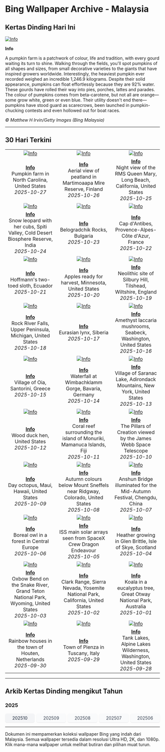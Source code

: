 # Bing Wallpaper Archive - Malaysia

## Kertas Dinding Hari Ini

[![Info](https://www.bing.com/th?id=OHR.PumpkinFarm_ROW0518823159_UHD.jpg&pid=hp&w=2560)](https://bing.codexun.com/my/detail/20251027)

**Info**

A pumpkin farm is a patchwork of colour, life and tradition, with every gourd waiting its turn to shine. Walking through the fields, you'll spot pumpkins of all shapes and sizes, from small decorative varieties to the giants that have inspired growers worldwide. Interestingly, the heaviest pumpkin ever recorded weighed an incredible 1,246.9 kilograms. Despite their solid appearance, pumpkins can float effortlessly because they are 92% water. These gourds have rolled their way into pies, porches, lattes and parades. The colour of pumpkins comes from beta-carotene, but not all are orange—some grow white, green or even blue. Their utility doesn't end there—pumpkins have stood guard as scarecrows, been launched in pumpkin-chucking contests and even hollowed out for boat races.

*© Matthew H Irvin/Getty Images (Bing Malaysia)*

---

## 30 Hari Terkini

| | | |
|:---:|:---:|:---:|
| [![Info](https://www.bing.com/th?id=OHR.PumpkinFarm_ROW0518823159_UHD.jpg&pid=hp&w=2560)](https://bing.codexun.com/my/detail/20251027) | [![Info](https://www.bing.com/th?id=OHR.MartimoaapaFinland_ROW0416444680_UHD.jpg&pid=hp&w=2560)](https://bing.codexun.com/my/detail/20251026) | [![Info](https://www.bing.com/th?id=OHR.QueenMary_ROW0248943301_UHD.jpg&pid=hp&w=2560)](https://bing.codexun.com/my/detail/20251025) | 
| **[Info](https://bing.codexun.com/my/detail/20251027)**<br>Pumpkin farm in North Carolina, United States<br>*2025-10-27* | **[Info](https://bing.codexun.com/my/detail/20251026)**<br>Aerial view of peatland in Martimoaapa Mire Reserve, Finland<br>*2025-10-26* | **[Info](https://bing.codexun.com/my/detail/20251025)**<br>Night view of the RMS Queen Mary, Long Beach, California, United States<br>*2025-10-25* | 
| [![Info](https://www.bing.com/th?id=OHR.SnowLeopard_ROW0153710664_UHD.jpg&pid=hp&w=2560)](https://bing.codexun.com/my/detail/20251024) | [![Info](https://www.bing.com/th?id=OHR.BulgariaRocks_ROW0047570938_UHD.jpg&pid=hp&w=2560)](https://bing.codexun.com/my/detail/20251023) | [![Info](https://www.bing.com/th?id=OHR.CapAntibes_ROW9927091167_UHD.jpg&pid=hp&w=2560)](https://bing.codexun.com/my/detail/20251022) | 
| **[Info](https://bing.codexun.com/my/detail/20251024)**<br>Snow leopard with her cubs, Spiti Valley, Cold Desert Biosphere Reserve, India<br>*2025-10-24* | **[Info](https://bing.codexun.com/my/detail/20251023)**<br>Belogradchik Rocks, Bulgaria<br>*2025-10-23* | **[Info](https://bing.codexun.com/my/detail/20251022)**<br>Cap d'Antibes, Provence-Alpes-Côte d'Azur, France<br>*2025-10-22* | 
| [![Info](https://www.bing.com/th?id=OHR.HoffmansSloth_ROW9786631767_UHD.jpg&pid=hp&w=2560)](https://bing.codexun.com/my/detail/20251021) | [![Info](https://www.bing.com/th?id=OHR.AppleHarvest_ROW9692877404_UHD.jpg&pid=hp&w=2560)](https://bing.codexun.com/my/detail/20251020) | [![Info](https://www.bing.com/th?id=OHR.SilburyHill_ROW9508999634_UHD.jpg&pid=hp&w=2560)](https://bing.codexun.com/my/detail/20251019) | 
| **[Info](https://bing.codexun.com/my/detail/20251021)**<br>Hoffmann's two-toed sloth, Ecuador<br>*2025-10-21* | **[Info](https://bing.codexun.com/my/detail/20251020)**<br>Apples ready for harvest, Minnesota, United States<br>*2025-10-20* | **[Info](https://bing.codexun.com/my/detail/20251019)**<br>Neolithic site of Silbury Hill, Tilshead, Wiltshire, England<br>*2025-10-19* | 
| [![Info](https://www.bing.com/th?id=OHR.RockRiverFalls_ROW9398171921_UHD.jpg&pid=hp&w=2560)](https://bing.codexun.com/my/detail/20251018) | [![Info](https://www.bing.com/th?id=OHR.SiberianLynx_ROW0430935564_UHD.jpg&pid=hp&w=2560)](https://bing.codexun.com/my/detail/20251017) | [![Info](https://www.bing.com/th?id=OHR.AmethystLaccaria_ROW0300500776_UHD.jpg&pid=hp&w=2560)](https://bing.codexun.com/my/detail/20251016) | 
| **[Info](https://bing.codexun.com/my/detail/20251018)**<br>Rock River Falls, Upper Peninsula, Michigan, United States<br>*2025-10-18* | **[Info](https://bing.codexun.com/my/detail/20251017)**<br>Eurasian lynx, Siberia<br>*2025-10-17* | **[Info](https://bing.codexun.com/my/detail/20251016)**<br>Amethyst laccaria mushrooms, Seabeck, Washington, United States<br>*2025-10-16* | 
| [![Info](https://www.bing.com/th?id=OHR.OiaSantorini_ROW0156825358_UHD.jpg&pid=hp&w=2560)](https://bing.codexun.com/my/detail/20251015) | [![Info](https://www.bing.com/th?id=OHR.HinterseeWaterfall_ROW0045640204_UHD.jpg&pid=hp&w=2560)](https://bing.codexun.com/my/detail/20251014) | [![Info](https://www.bing.com/th?id=OHR.SaranacLake_ROW9913011112_UHD.jpg&pid=hp&w=2560)](https://bing.codexun.com/my/detail/20251013) | 
| **[Info](https://bing.codexun.com/my/detail/20251015)**<br>Village of Oia, Santorini, Greece<br>*2025-10-15* | **[Info](https://bing.codexun.com/my/detail/20251014)**<br>Waterfall at Wimbachklamm Gorge, Bavaria, Germany<br>*2025-10-14* | **[Info](https://bing.codexun.com/my/detail/20251013)**<br>Village of Saranac Lake, Adirondack Mountains, New York, United States<br>*2025-10-13* | 
| [![Info](https://www.bing.com/th?id=OHR.WoodDuckHen_ROW9793950559_UHD.jpg&pid=hp&w=2560)](https://bing.codexun.com/my/detail/20251012) | [![Info](https://www.bing.com/th?id=OHR.MonurikiFiji_ROW9654134811_UHD.jpg&pid=hp&w=2560)](https://bing.codexun.com/my/detail/20251011) | [![Info](https://www.bing.com/th?id=OHR.WebbPillars_ROW9564633470_UHD.jpg&pid=hp&w=2560)](https://bing.codexun.com/my/detail/20251010) | 
| **[Info](https://bing.codexun.com/my/detail/20251012)**<br>Wood duck hen, United States<br>*2025-10-12* | **[Info](https://bing.codexun.com/my/detail/20251011)**<br>Coral reef surrounding the island of Monuriki, Mamanuca Islands, Fiji<br>*2025-10-11* | **[Info](https://bing.codexun.com/my/detail/20251010)**<br>The Pillars of Creation viewed by the James Webb Space Telescope<br>*2025-10-10* | 
| [![Info](https://www.bing.com/th?id=OHR.OctopusCyanea_ROW4586818693_UHD.jpg&pid=hp&w=2560)](https://bing.codexun.com/my/detail/20251009) | [![Info](https://www.bing.com/th?id=OHR.RidgwayAspens_ROW4668132017_UHD.jpg&pid=hp&w=2560)](https://bing.codexun.com/my/detail/20251008) | [![Info](https://www.bing.com/th?id=OHR.AnshunBridge_ROW9179881328_UHD.jpg&pid=hp&w=2560)](https://bing.codexun.com/my/detail/20251007) | 
| **[Info](https://bing.codexun.com/my/detail/20251009)**<br>Day octopus, Maui, Hawaii, United States<br>*2025-10-09* | **[Info](https://bing.codexun.com/my/detail/20251008)**<br>Autumn colours below Mount Sneffels near Ridgway, Colorado, United States<br>*2025-10-08* | **[Info](https://bing.codexun.com/my/detail/20251007)**<br>Anshun Bridge illuminated for the Mid-Autumn Festival, Chengdu, China<br>*2025-10-07* | 
| [![Info](https://www.bing.com/th?id=OHR.TeacherOwl_ROW9041107583_UHD.jpg&pid=hp&w=2560)](https://bing.codexun.com/my/detail/20251006) | [![Info](https://www.bing.com/th?id=OHR.DragonEndeavour_ROW8867251205_UHD.jpg&pid=hp&w=2560)](https://bing.codexun.com/my/detail/20251005) | [![Info](https://www.bing.com/th?id=OHR.SkyeHeather_ROW6254655210_UHD.jpg&pid=hp&w=2560)](https://bing.codexun.com/my/detail/20251004) | 
| **[Info](https://bing.codexun.com/my/detail/20251006)**<br>Boreal owl in a forest in Central Europe<br>*2025-10-06* | **[Info](https://bing.codexun.com/my/detail/20251005)**<br>ISS main solar arrays seen from SpaceX Crew Dragon Endeavour<br>*2025-10-05* | **[Info](https://bing.codexun.com/my/detail/20251004)**<br>Heather growing in Glen Brittle, Isle of Skye, Scotland<br>*2025-10-04* | 
| [![Info](https://www.bing.com/th?id=OHR.OxbowBend_ROW5989192939_UHD.jpg&pid=hp&w=2560)](https://bing.codexun.com/my/detail/20251003) | [![Info](https://www.bing.com/th?id=OHR.YosemiteClark_ROW5897373346_UHD.jpg&pid=hp&w=2560)](https://bing.codexun.com/my/detail/20251002) | [![Info](https://www.bing.com/th?id=OHR.EucalyptusKoala_ROW5777411549_UHD.jpg&pid=hp&w=2560)](https://bing.codexun.com/my/detail/20251001) | 
| **[Info](https://bing.codexun.com/my/detail/20251003)**<br>Oxbow Bend on the Snake River, Grand Teton National Park, Wyoming, United States<br>*2025-10-03* | **[Info](https://bing.codexun.com/my/detail/20251002)**<br>Clark Range, Sierra Nevada, Yosemite National Park, California, United States<br>*2025-10-02* | **[Info](https://bing.codexun.com/my/detail/20251001)**<br>Koala in a eucalyptus tree, Great Otway National Park, Australia<br>*2025-10-01* | 
| [![Info](https://www.bing.com/th?id=OHR.HoutenHouses_ROW5656377952_UHD.jpg&pid=hp&w=2560)](https://bing.codexun.com/my/detail/20250930) | [![Info](https://www.bing.com/th?id=OHR.PienzaItaly_ROW5557368253_UHD.jpg&pid=hp&w=2560)](https://bing.codexun.com/my/detail/20250929) | [![Info](https://www.bing.com/th?id=OHR.TankLakes_ROW5456053450_UHD.jpg&pid=hp&w=2560)](https://bing.codexun.com/my/detail/20250928) | 
| **[Info](https://bing.codexun.com/my/detail/20250930)**<br>Rainbow houses in the town of Houten, Netherlands<br>*2025-09-30* | **[Info](https://bing.codexun.com/my/detail/20250929)**<br>Town of Pienza in Tuscany, Italy<br>*2025-09-29* | **[Info](https://bing.codexun.com/my/detail/20250928)**<br>Tank Lakes, Alpine Lakes Wilderness, Washington, United States<br>*2025-09-28* | 


---

## Arkib Kertas Dinding mengikut Tahun

### 2025
<div style="display: grid; grid-template-columns: repeat(auto-fit, minmax(80px, 1fr)); gap: 6px; margin: 12px 0;">
<a href="https://bing.codexun.com/my/archive/202510" style="padding: 6px 12px; font-size: 14px; border-radius: 6px; box-shadow: 0 1px 2px rgba(0,0,0,0.1); background-color: #f3f4f6; color: #374151; text-decoration: none; text-align: center; transition: background-color 0.2s ease; font-weight: 500;">202510</a>
<a href="https://bing.codexun.com/my/archive/202509" style="padding: 6px 12px; font-size: 14px; border-radius: 6px; box-shadow: 0 1px 2px rgba(0,0,0,0.1); background-color: #f9fafb; color: #374151; text-decoration: none; text-align: center; transition: background-color 0.2s ease;">202509</a>
<a href="https://bing.codexun.com/my/archive/202508" style="padding: 6px 12px; font-size: 14px; border-radius: 6px; box-shadow: 0 1px 2px rgba(0,0,0,0.1); background-color: #f9fafb; color: #374151; text-decoration: none; text-align: center; transition: background-color 0.2s ease;">202508</a>
<a href="https://bing.codexun.com/my/archive/202507" style="padding: 6px 12px; font-size: 14px; border-radius: 6px; box-shadow: 0 1px 2px rgba(0,0,0,0.1); background-color: #f9fafb; color: #374151; text-decoration: none; text-align: center; transition: background-color 0.2s ease;">202507</a>
<a href="https://bing.codexun.com/my/archive/202506" style="padding: 6px 12px; font-size: 14px; border-radius: 6px; box-shadow: 0 1px 2px rgba(0,0,0,0.1); background-color: #f9fafb; color: #374151; text-decoration: none; text-align: center; transition: background-color 0.2s ease;">202506</a>
</div>



---

Dokumen ini mempamerkan koleksi wallpaper Bing yang indah dari Malaysia. Semua wallpaper tersedia dalam resolusi Ultra HD, 2K, dan 1080p. Klik mana-mana wallpaper untuk melihat butiran dan pilihan muat turun.
